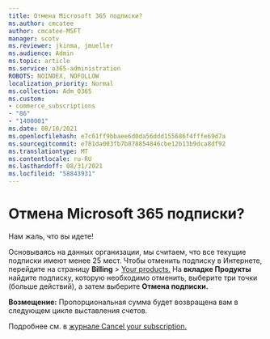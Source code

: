 ```yaml
---
title: Отмена Microsoft 365 подписки?
ms.author: cmcatee
author: cmcatee-MSFT
manager: scotv
ms.reviewer: jkinma, jmueller
ms.audience: Admin
ms.topic: article
ms.service: o365-administration
ROBOTS: NOINDEX, NOFOLLOW
localization_priority: Normal
ms.collection: Adm_O365
ms.custom:
- commerce_subscriptions
- "86"
- "1400001"
ms.date: 08/10/2021
ms.openlocfilehash: e7c61ff9bbaee6d0da56ddd155686f4fffe69d7a
ms.sourcegitcommit: e781da003fb7b878854846cbe12b13b9dca8df92
ms.translationtype: MT
ms.contentlocale: ru-RU
ms.lasthandoff: 08/31/2021
ms.locfileid: "58843931"
---
```

# <a name="canceling-your-microsoft-365-subscription"></a>Отмена Microsoft 365 подписки?

Нам жаль, что вы идете!
  
Основываясь на данных организации, мы считаем, что все текущие подписки имеют менее 25 мест. Чтобы отменить подписку в Интернете, перейдите на страницу **Billing** \> [Your products.](https://go.microsoft.com/fwlink/p/?linkid=842054) На **вкладке Продукты** найдите подписку, которую необходимо отменить, выберите три точки (больше действий), а затем выберите **Отмена подписки.**
  
**Возмещение:** Пропорциональная сумма будет возвращена вам в следующем цикле выставления счетов.

Подробнее см. в [журнале Cancel your subscription.](https://docs.microsoft.com/microsoft-365/commerce/subscriptions/cancel-your-subscription)